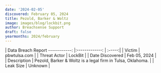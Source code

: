 ```yaml
---
date: '2024-02-05'
discovered: February 05, 2024
title: Pezold, Barker & Woltz
image: images/blog/lockbit.png
author: Breachsense Support
draft: false
yearmonths: 2024/february
---
```



| Data Breach Report
------------:     |:-------------:    | :-----:|
| Victim      | pbwtulsa.com      | 
| Threat Actor      | LockBit      | 
| Date Discovered      | Feb 05, 2024      | 
| Description      | Pezold, Barker & Woltz is a legal firm in Tulsa, Oklahoma.      | 
| Leak Size      | Unknown      | 

